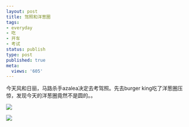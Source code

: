 ```yaml
---
layout: post
title: 驾照和洋葱圈
tags:
- everyday
- 吃
- 开车
- 考试
status: publish
type: post
published: true
meta:
  views: '605'
---
```

今天风和日丽，马路杀手azalea决定去考驾照。先去burger king吃了洋葱圈压惊，发现今天的洋葱圈竟然不是圆的。。

![](https://dl.dropboxusercontent.com/u/308058/blogimages/2008/09/onionRings.jpg)

![](https://dl.dropboxusercontent.com/u/308058/blogimages/2008/09/driversLicense.jpg)
